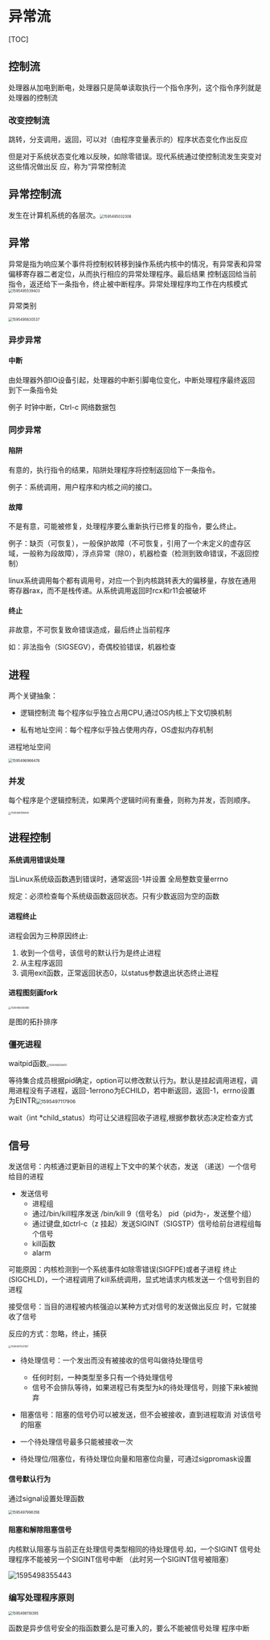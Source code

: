 # 异常流

[TOC]

## 控制流

处理器从加电到断电，处理器只是简单读取执行一个指令序列，这个指令序列就是处理器的控制流

### 改变控制流

 跳转，分支调用，返回，可以对（由程序变量表示的）程序状态变化作出反应

但是对于系统状态变化难以反映，如除零错误。现代系统通过使控制流发生突变对这些情况做出反 应，称为“异常控制流

## 异常控制流

发生在计算机系统的各层次。<img src="异常流.assets/1595495032306.png" alt="1595495032306" style="zoom: 50%;" />

## 异常

异常是指为响应某个事件将控制权转移到操作系统内核中的情况，有异常表和异常偏移寄存器二者定位，从而执行相应的异常处理程序。最后结果 控制返回给当前指令，返还给下一条指令，终止被中断程序。异常处理程序均工作在内核模式<img src="异常流.assets/1595495539403.png" alt="1595495539403" style="zoom:50%;" />

异常类别

<img src="异常流.assets/1595495630537.png" alt="1595495630537" style="zoom:50%;" />

### 异步异常

#### 中断

由处理器外部IO设备引起，处理器的中断引脚电位变化，中断处理程序最终返回到下一条指令处 

例子 时钟中断，Ctrl-c 网络数据包



### 同步异常

#### 陷阱

有意的，执行指令的结果，陷阱处理程序将控制返回给下一条指令。

例子：系统调用，用户程序和内核之间的接口。

#### 故障

不是有意，可能被修复，处理程序要么重新执行已修复的指令，要么终止。

例子：缺页（可恢复），一般保护故障（不可恢复，引用了一个未定义的虚存区域，一般称为段故障），浮点异常（除0），机器检查（检测到致命错误，不返回控制）



linux系统调用每个都有调用号，对应一个到内核跳转表大的偏移量，存放在通用寄存器rax，而不是栈传递。从系统调用返回时rcx和r11会被破坏

#### 终止

非故意，不可恢复致命错误造成，最后终止当前程序

如：非法指令（SIGSEGV），奇偶校验错误，机器检查



## 进程

两个关键抽象：

- 逻辑控制流 每个程序似乎独立占用CPU,通过OS内核上下文切换机制

- 私有地址空间：每个程序似乎独占使用内存，OS虚拟内存机制

进程地址空间

<img src="异常流.assets/1595496966476.png" alt="1595496966476" style="zoom:50%;" />

### 并发

每个程序是个逻辑控制流，如果两个逻辑时间有重叠，则称为并发，否则顺序。

<img src="异常流.assets/1595496198449.png" alt="1595496198449" style="zoom:33%;" />



## 进程控制

#### 系统调用错误处理

当Linux系统级函数遇到错误时，通常返回-1并设置 全局整数变量errno

规定：必须检查每个系统级函数返回状态。只有少数返回为空的函数



#### 进程终止

进程会因为三种原因终止: 

1. 收到一个信号，该信号的默认行为是终止进程 
2. 从主程序返回 
3. 调用exit函数，正常返回状态0，以status参数退出状态终止进程



#### 进程图刻画fork

<img src="异常流.assets/1595496580989.png" alt="1595496580989" style="zoom: 33%;" />

是图的拓扑排序

### 僵死进程

waitpid函数<img src="异常流.assets/1595496838401.png" alt="1595496838401" style="zoom:33%;" /> 

等待集合成员根据pid确定，option可以修改默认行为。默认是挂起调用进程，调用进程没有子进程，返回-1errono为ECHILD，若中断返回，返回-1，errno设置为EINTR<img src="异常流.assets/1595497117906.png" alt="1595497117906" style="zoom: 67%;" />

wait（int *child_status）均可让父进程回收子进程,根据参数状态决定检查方式



## 信号

发送信号：内核通过更新目的进程上下文中的某个状态，发送 （递送）一个信号给目的进程

- 发送信号
  - 进程组
  - 通过/bin/kill程序发送 /bin/kill 9（信号名） pid（pid为-，发送整个组）
  - 通过键盘,如ctrl-c（z 挂起）发送SIGINT（SIGSTP）信号给前台进程组每个信号
  - kill函数
  - alarm



可能原因：内核检测到一个系统事件如除零错误(SIGFPE)或者子进程 终止(SIGCHLD)，一个进程调用了kill系统调用，显式地请求内核发送一 个信号到目的进程

接受信号：当目的进程被内核强迫以某种方式对信号的发送做出反应 时，它就接收了信号

反应的方式：忽略，终止，捕获

<img src="异常流.assets/1595497520187.png" alt="1595497520187" style="zoom:33%;" />

- 待处理信号：一个发出而没有被接收的信号叫做待处理信号
  - 任何时刻，一种类型至多只有一个待处理信号
  - 信号不会排队等待，如果进程已有类型为k的待处理信号，则接下来k被抛弃

- 阻塞信号：阻塞的信号仍可以被发送，但不会被接收，直到进程取消 对该信号的阻塞
- 一个待处理信号最多只能被接收一次



- 待处理位/阻塞位，有待处理位向量和阻塞位向量，可通过sigpromask设置

  

#### 信号默认行为

通过signal设置处理函数

<img src="异常流.assets/1595497998356.png" alt="1595497998356" style="zoom:50%;" />

#### 阻塞和解除阻塞信号

内核默认阻塞与当前正在处理信号类型相同的待处理信号.如，一个SIGINT 信号处理程序不能被另一个SIGINT信号中断 （此时另一个SIGINT信号被阻塞）

![1595498355443](异常流.assets/1595498355443.png)

### 编写处理程序原则

<img src="异常流.assets/1595498118395.png" alt="1595498118395" style="zoom:50%;" />

函数是异步信号安全的指函数要么是可重入的，要么不能被信号处理 程序中断